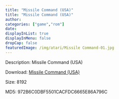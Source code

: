 ```yaml
---
title: "Missile Command (USA)"
title: "Missile Command (USA)"
author: 
categories: ["game","rom"]
date: 
displayInList: true
displayInMenu: false
dropCap: false
featuredImage: /img/atari/Missile Command-01.jpg
---
```


Description: Missile Command (USA)

Download: <a href="https://kknackGearCT.ctfile.com/fs/2629127-327667840" target = "_blank" rel = "nofollow" > Missile Command (USA)</a>

Size: 8192

MD5: 972B6C0DBF5501CACFDC6665E86A796C

